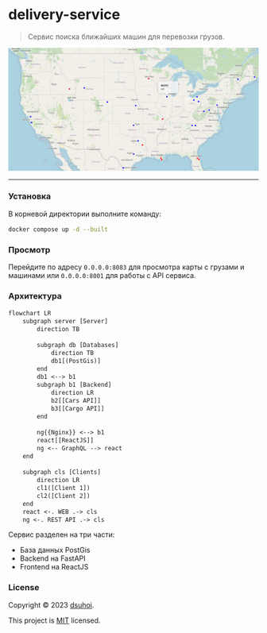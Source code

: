 # delivery-service
>Сервис поиска ближайших машин для перевозки грузов.
<img src="docs/images/main_page.jpg" width=800>

---
### Установка
В корневой директории  выполните команду:
```sh
docker compose up -d --built
```

### Просмотр
Перейдите по адресу `0.0.0.0:8083` для просмотра карты с грузами и машинами или `0.0.0.0:8001` для работы с API сервиса.

### Архитектура
```mermaid
flowchart LR
    subgraph server [Server]
        direction TB

        subgraph db [Databases]
            direction TB
            db1[(PostGis)]
        end
        db1 <--> b1
        subgraph b1 [Backend]
            direction LR
            b2[[Cars API]]
            b3[[Cargo API]]
        end

        ng{{Nginx}} <--> b1
        react[[ReactJS]]
        ng <-- GraphQL --> react
    end

    subgraph cls [Clients]
        direction LR
        cl1([Client 1])
        cl2([Client 2])
    end
    react <-. WEB .-> cls
    ng <-. REST API .-> cls
```
Сервис разделен на три части:
- База данных PostGis
- Backend на FastAPI
- Frontend на ReactJS

### License
Copyright © 2023 [dsuhoi](https://github.com/dsuhoi).

This project is [MIT](https://github.com/dsuhoi/delivery-service/blob/main/LICENSE) licensed.
